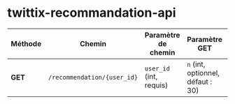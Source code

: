 # twittix-recommandation-api

| Méthode | Chemin                      | Paramètre de chemin     | Paramètre GET                     | Réponse                                 | Code     |
| ------- | --------------------------- | ----------------------- | --------------------------------- |-----------------------------------------| -------- |
| **GET** | `/recommendation/{user_id}` | `user_id` (int, requis) | `n` (int, optionnel, défaut : 30) | Liste JSON des ID des posts recommandés | `200 OK` |



